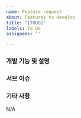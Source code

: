 ```yaml
---
name: Feature request
about: Features to develop
title: "[TODO]"
labels: To Do
assignees: ''

---
```


### 개발 기능 및 설명

### 서브 이슈

### 기타 사항
N/A

